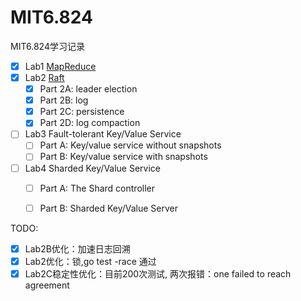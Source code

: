 # MIT6.824
MIT6.824学习记录
- [x] Lab1 [MapReduce](./src/mr)
- [x] Lab2 [Raft](./src/raft)
  - [x] Part 2A: leader election 
  - [x] Part 2B: log
  - [x] Part 2C: persistence
  - [x] Part 2D: log compaction
- [ ] Lab3 Fault-tolerant Key/Value Service
  - [ ] Part A: Key/value service without snapshots 
  - [ ] Part B: Key/value service with snapshots  
- [ ] Lab4  Sharded Key/Value Service
  - [ ] Part A: The Shard controller
  - [ ] Part B: Sharded Key/Value Server


TODO:
- [x] Lab2B优化：加速日志回溯
- [x] Lab2优化：锁,go test -race 通过 
- [x] Lab2C稳定性优化：目前200次测试, 两次报错：one failed to reach agreement
